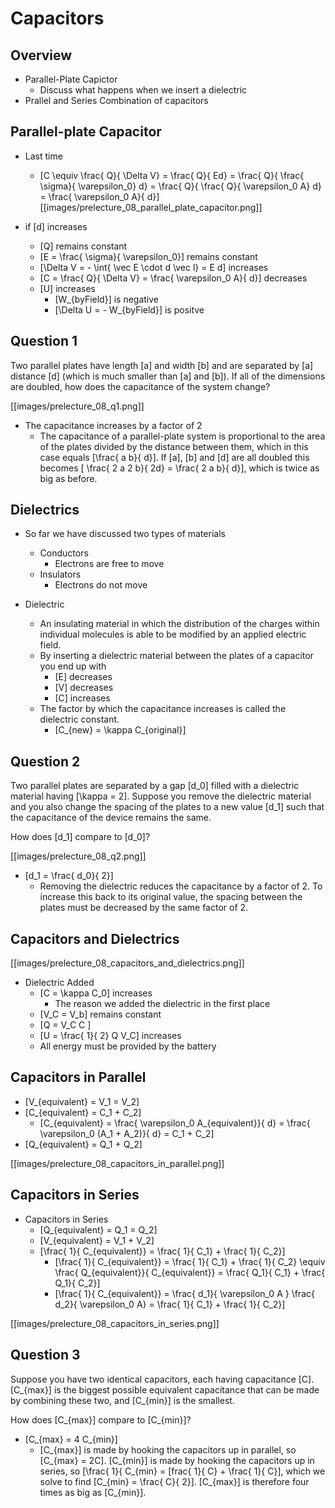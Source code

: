 # Capacitors

## Overview
* Parallel-Plate Capictor
  * Discuss what happens when we insert a dielectric
* Prallel and Series Combination of capacitors


## Parallel-plate Capacitor
* Last time
  * \[C \equiv \frac{ Q}{ \Delta V} = \frac{ Q}{ Ed} = \frac{ Q}{ \frac{ \sigma}{ \varepsilon_0} d} = \frac{ Q}{ \frac{ Q}{ \varepsilon_0 A} d} = \frac{ \varepsilon_0 A}{ d}\]
[[images/prelecture_08_parallel_plate_capacitor.png]]

* if \[d\] increases
  * \[Q\] remains constant
  * \[E = \frac{ \sigma}{ \varepsilon_0}\] remains constant
  * \[\Delta V = - \int{ \vec E \cdot d \vec l} = E d\] increases
  * \[C = \frac{ Q}{ \Delta V} = \frac{ \varepsilon_0 A}{ d}\] decreases
  * \[U\] increases
      * \[W_{byField}\] is negative
      * \[\Delta U = - W_{byField}\] is positve


## Question 1
Two parallel plates have length \[a\] and width \[b\] and are separated by 
\[a\] distance \[d\] (which is much smaller than \[a\] and \[b\]). If all 
of the dimensions are doubled, how does the capacitance of the system change?

[[images/prelecture_08_q1.png]]

* The capacitance increases by a factor of 2
  * The capacitance of a parallel-plate system is proportional to the area 
    of the plates divided by the distance between them, which in this case 
    equals \[\frac{ a b}{ d}\]. If \[a\], \[b\] and \[d\] are all doubled 
    this becomes \[ \frac{ 2 a 2 b}{ 2d} = \frac{ 2 a b}{ d}\], which is twice 
    as big as before.

## Dielectrics
* So far we have discussed two types of materials
  * Conductors
      * Electrons are free to move
  * Insulators
      * Electrons do not move

* Dielectric
  * An insulating material in which the distribution of the
    charges within individual molecules is able to be modified
    by an applied electric field.
  * By inserting a dielectric material between the plates of
    a capacitor you end up with
      * \[E\] decreases
      * \[V\] decreases
      * \[C\] increases
  * The factor by which the capacitance increases is called the
    dielectric constant.
      * \[C_{new} = \kappa C_{original}\]

## Question 2

Two parallel plates are separated by a gap \[d_0\] filled with 
a dielectric material having \[\kappa = 2\]. Suppose you remove 
the dielectric material and you also change the spacing of the 
plates to a new value \[d_1\] such that the capacitance of the 
device remains the same.

How does \[d_1\] compare to \[d_0\]?

[[images/prelecture_08_q2.png]]

* \[d_1 = \frac{ d_0}{ 2}\]
  * Removing the dielectric reduces the capacitance by a factor 
    of 2. To increase this back to its original value, the spacing 
    between the plates must be decreased by the same factor of 2.

## Capacitors and Dielectrics

[[images/prelecture_08_capacitors_and_dielectrics.png]]

* Dielectric Added
  * \[C = \kappa C_0\] increases
      * The reason we added the dielectric in the first place
  * \[V_C = V_b\] remains constant 
  * \[Q = V_C C \]
  * \[U = \frac{ 1}{ 2} Q V_C\] increases
  * All energy must be provided by the battery

## Capacitors in Parallel
  
* \[V_{equivalent} = V_1 = V_2\]
* \[C_{equivalent} = C_1 + C_2\]
  * \[C_{equivalent} 
    = \frac{ \varepsilon_0 A_{equivalent}}{ d} 
    = \frac{ \varepsilon_0 (A_1 + A_2)}{ d} = C_1 + C_2\] 
* \[Q_{equivalent} = Q_1 + Q_2\]


[[images/prelecture_08_capacitors_in_parallel.png]]


## Capacitors in Series

* Capacitors in Series
  * \[Q_{equivalent} = Q_1 = Q_2\]
  * \[V_{equivalent} = V_1 + V_2\]
  * \[\frac{ 1}{ C_{equivalent}} = \frac{ 1}{ C_1} + \frac{ 1}{ C_2}\]
      * \[\frac{ 1}{ C_{equivalent}} 
          = \frac{ 1}{ C_1} + \frac{ 1}{ C_2} \equiv \frac{ Q_{equivalent}}{ C_{equivalent}} 
          = \frac{ Q_1}{ C_1} + \frac{ Q_1}{ C_2}\]
      * \[\frac{ 1}{ C_{equivalent}} 
        = \frac{ d_1}{ \varepsilon_0 A } \frac{ d_2}{ \varepsilon_0 A} 
        = \frac{ 1}{ C_1} + \frac{ 1}{ C_2}\]


[[images/prelecture_08_capacitors_in_series.png]]

## Question 3
Suppose you have two identical capacitors, each having capacitance 
\[C\]. \[C_{max}\] is the biggest possible equivalent capacitance 
that can be made by combining these two, and \[C_{min}\] is the smallest.

How does \[C_{max}\] compare to \[C_{min}\]?

* \[C_{max} = 4 C_{min}\]
  * \[C_{max}\] is made by hooking the capacitors up in parallel, so \[C_{max} = 2C\]. 
    \[C_{min}\] is made by hooking the capacitors up in series, 
    so \[\frac{ 1}{ C_{min} = \[frac{ 1}{ C} + \frac{ 1}{ C}\], 
    which we solve to find \[C_{min} = \frac{ C}{ 2}\].
    \[C_{max}\] is therefore four times as big as \[C_{min}\].



























